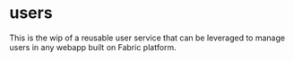 # users

This is the wip of a reusable user service that can be leveraged to manage users in any webapp built on Fabric platform.



